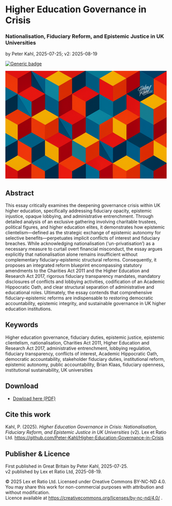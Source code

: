 # Higher Education Governance in Crisis

### Nationalisation, Fiduciary Reform, and Epistemic Justice in UK Universities

by Peter Kahl, 2025-07-25; v2: 2025-08-19

[![Generic badge](https://img.shields.io/badge/ORCID-0009–0003–1616–4843-green.svg)](https://orcid.org/0009-0003-1616-4843)

![alt text](https://github.com/Peter-Kahl/Higher-Education-Governance-in-Crisis/blob/main/cubes_3_crisis.jpg?raw=true)

## Abstract

This essay critically examines the deepening governance crisis within UK higher education, specifically addressing fiduciary opacity, epistemic injustice, opaque lobbying, and administrative entrenchment. Through detailed analysis of an exclusive gathering involving charitable trustees, political figures, and higher education elites, it demonstrates how epistemic clientelism—defined as the strategic exchange of epistemic autonomy for selective benefits—perpetuates implicit conflicts of interest and fiduciary breaches. While acknowledging nationalisation (‘un-privatisation’) as a necessary measure to curtail overt financial misconduct, the essay argues explicitly that nationalisation alone remains insufficient without complementary fiduciary-epistemic structural reforms. Consequently, it proposes an integrated reform blueprint encompassing statutory amendments to the Charities Act 2011 and the Higher Education and Research Act 2017, rigorous fiduciary transparency mandates, mandatory disclosures of conflicts and lobbying activities, codification of an Academic Hippocratic Oath, and clear structural separation of administrative and educational roles. Ultimately, the essay contends that comprehensive fiduciary-epistemic reforms are indispensable to restoring democratic accountability, epistemic integrity, and sustainable governance in UK higher education institutions.

## Keywords

Higher education governance, fiduciary duties, epistemic justice, epistemic clientelism, nationalisation, Charities Act 2011, Higher Education and Research Act 2017, administrative entrenchment, lobbying regulation, fiduciary transparency, conflicts of interest, Academic Hippocratic Oath, democratic accountability, stakeholder fiduciary duties, institutional reform, epistemic autonomy, public accountability, Brian Klaas, fiduciary openness, institutional sustainability, UK universities

## Download

- [Dowload here (PDF)](https://raw.githubusercontent.com/Peter-Kahl/Higher-Education-Governance-in-Crisis/master/Kahl_P_Higher_Education_Governance_in_Crisis_v2_19-AUG-2025.pdf)

## Cite this work

Kahl, P. (2025). _Higher Education Governance in Crisis: Nationalisation, Fiduciary Reform, and Epistemic Justice in UK Universities_ (v2). Lex et Ratio Ltd. https://github.com/Peter-Kahl/Higher-Education-Governance-in-Crisis

## Publisher & Licence

First published in Great Britain by Peter Kahl, 2025-07-25.\
v2 published by Lex et Ratio Ltd, 2025-08-19.

© 2025 Lex et Ratio Ltd. Licensed under Creative Commons BY-NC-ND 4.0.\
You may share this work for non-commercial purposes with attribution and without modification.\
Licence available at https://creativecommons.org/licenses/by-nc-nd/4.0/ .